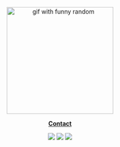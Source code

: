 <div align="center">
<img height="250" src="https://i.imgur.com/1INYrlX.gif" alt="gif with funny random" />
</div>

<p align="center">
<b><a href="https://www.linkedin.com/in/leonardo-carvalho-0988471b3/"> Contact</a></b>
</p>


 <p align="center"> 
  
 <img src="https://img.shields.io/badge/typescript%20-%23007ACC.svg?&style=for-the-badge&logo=typescript&logoColor=white"/>
 <img src="https://img.shields.io/badge/lua-%232C2D72.svg?&style=for-the-badge&logo=lua&logoColor=white"/>
 <img src="https://img.shields.io/badge/go-%2300ADD8.svg?&style=for-the-badge&logo=go&logoColor=white" />
</p>
